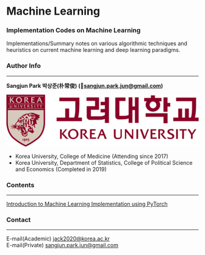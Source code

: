 # Machine Learning

### Implementation Codes on Machine Learning

Implementations/Summary notes on various algorithmic techniques and heuristics on current machine learning and deep learning paradigms.

### Author Info

---

**Sangjun Park 박상준(朴常俊) (📧sangjun.park.jun@gmail.com)**

![Korea University](https://github.com/jun0404/Machine_Learning/blob/master/globalsymbol_koreng2_large.gif)

- Korea University, College of Medicine (Attending since 2017)
- Korea University, Department of Statistics, College of Political Science and Economics (Completed in 2019)

### Contents

---

[Introduction to Machine Learning Implementation using PyTorch](https://github.com/jun0404/Machine_Learning/blob/master/linear_regression_pytorch.ipynb)

### Contact

---

E-mail(Academic) jack2020@korea.ac.kr    
E-mail(Private) sangjun.park.jun@gmail.com 
